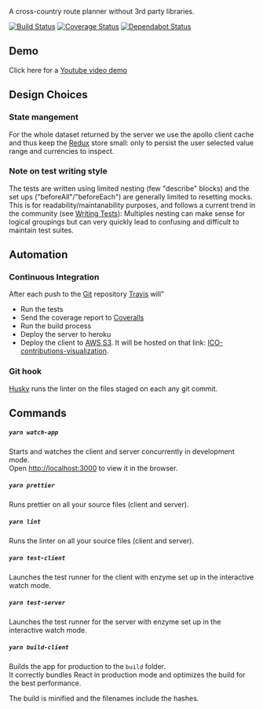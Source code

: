 
A cross-country route planner without 3rd party libraries.

[![Build Status](https://travis-ci.org/bstenm/ico-contributions-visualization.svg?branch=master)](https://travis-ci.org/bstenm/ico-contributions-visualization) [![Coverage Status](https://coveralls.io/repos/github/bstenm/ico-contributions-visualization-draft/badge.svg?branch=master)](https://coveralls.io/github/bstenm/ico-contributions-visualization?branch=master) [![Dependabot Status](https://api.dependabot.com/badges/status?host=github&repo=bstenm/ico-contributions-visualization)](https://dependabot.com)

## Demo

Click here for a [Youtube video demo](https://www.youtube.com/)

## Design Choices

### State mangement

For the whole dataset returned by the server we use the apollo client cache and thus keep the  [Redux](https://redux.com) store small: only to persist the user selected value range and currencies to inspect.

### Note on test writing style

The tests are written using limited nesting (few "describe" blocks) and the set ups ("beforeAll"/"beforeEach") are generally limited to resetting mocks. This is for readability/maintanability purposes, and follows a current trend in the community (see [Writing Tests](https://facebook.github.io/create-react-app/docs/running-tests#writing-tests)): Multiples nesting can make sense for logical groupings but can very quickly lead to confusing  and difficult to maintain test suites.

## Automation

### Continuous Integration

After each push to the [Git](https://github.com/bstenm/ico-contributions-visualization) repository [Travis](https://travis.org) will"
- Run the tests
- Send the coverage report to [Coveralls](https://coveralls.io/)
- Run the build process
- Deploy the server to heroku
- Deploy the client to [AWS S3](https://aws.amazon.com/s3/). It will be hosted on that link: [ICO-contributions-visualization](ico-contributions-visualizer-client.s3-website-us-east-1.amazonaws.com).

### Git hook

[Husky](https://www.npmjs.com/package/husky) runs the linter on the files staged on each any git commit.

## Commands

##### `yarn watch-app`

Starts and watches the client and server concurrently in development mode. <br>
Open [http://localhost:3000](http://localhost:3000) to view it in the browser.

##### `yarn prettier`

Runs prettier on all your source files (client and server).

##### `yarn lint`

Runs the linter on all your source files (client and server).

##### `yarn test-client`

Launches the test runner for the client with enzyme set up in the interactive watch mode.

##### `yarn test-server`

Launches the test runner for the server with enzyme set up in the interactive watch mode.

##### `yarn build-client`

Builds the app for production to the `build` folder.<br>
It correctly bundles React in production mode and optimizes the build for the best performance.

The build is minified and the filenames include the hashes.<br>